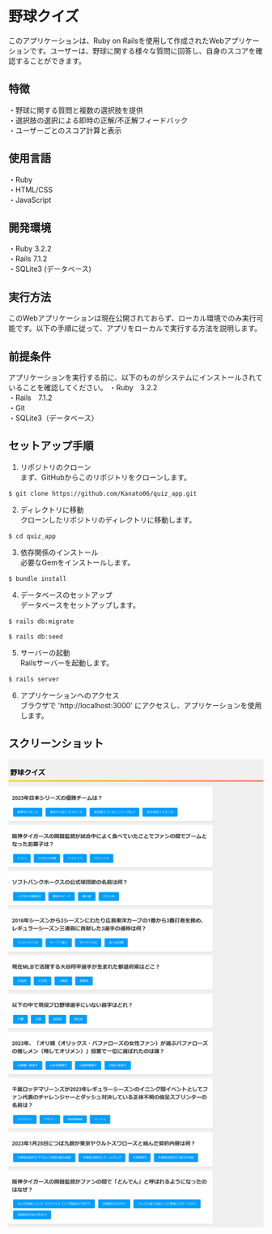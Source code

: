 # 野球クイズ

このアプリケーションは、Ruby on Railsを使用して作成されたWebアプリケーションです。ユーザーは、野球に関する様々な質問に回答し、自身のスコアを確認することができます。

## 特徴  
・野球に関する質問と複数の選択肢を提供  
・選択肢の選択による即時の正解/不正解フィードバック  
・ユーザーごとのスコア計算と表示  
  
## 使用言語  
・Ruby  
・HTML/CSS  
・JavaScript  
  
## 開発環境    
・Ruby 3.2.2  
・Rails 7.1.2  
・SQLite3 (データベース)  
  
## 実行方法  
このWebアプリケーションは現在公開されておらず、ローカル環境でのみ実行可能です。以下の手順に従って、アプリをローカルで実行する方法を説明します。  
  
## 前提条件    
アプリケーションを実行する前に、以下のものがシステムにインストールされていることを確認してください。
・Ruby　3.2.2  
・Rails　7.1.2  
・Git  
・SQLite3（データベース）  
  
## セットアップ手順  
1. リポジトリのクローン  
まず、GitHubからこのリポジトリをクローンします。  
```
$ git clone https://github.com/Kanato06/quiz_app.git
```
  
2. ディレクトリに移動  
クローンしたリポジトリのディレクトリに移動します。  
```
$ cd quiz_app
```

3. 依存関係のインストール  
必要なGemをインストールします。
```
$ bundle install
```

4. データベースのセットアップ  
データベースをセットアップします。
```
$ rails db:migrate
```
```
$ rails db:seed
```

5. サーバーの起動  
Railsサーバーを起動します。
```
$ rails server
```

6. アプリケーションへのアクセス  
ブラウザで 'http://localhost:3000' にアクセスし、アプリケーションを使用します。

## スクリーンショット
  
![Example Image](images/screenshot.png)
